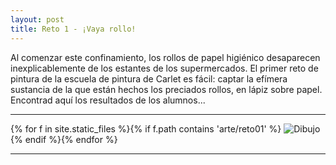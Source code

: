 ```yaml
---
layout: post
title: Reto 1 - ¡Vaya rollo!
---
```


Al comenzar este confinamiento, los rollos de papel higiénico desaparecen inexplicablemente de los estantes de los supermercados. El primer reto de pintura de la escuela de pintura de Carlet es fácil: captar la efímera sustancia de la que están hechos los preciados rollos, en lápiz sobre papel. Encontrad aquí los resultados de los alumnos...

---

{% for f in site.static_files %}{% if f.path contains 'arte/reto01' %}
<img src="{{ site.baseurl }}{{ f.path }}" alt="Dibujo" title="{{ f.basename }}" />
{% endif %}{% endfor %}

---

